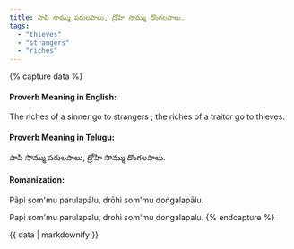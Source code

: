 ```yaml
---
title: పాపి సొమ్ము పరులపాలు, ద్రోహి సొమ్ము దొంగలపాలు.
tags:
  - "thieves"
  - "strangers"
  - "riches"
---
```


{% capture data %}
#### Proverb Meaning in English:
The riches of a sinner go to strangers ; the riches of a traitor go to thieves.

#### Proverb Meaning in Telugu:
పాపి సొమ్ము పరులపాలు, ద్రోహి సొమ్ము దొంగలపాలు.

#### Romanization:
Pāpi som'mu parulapālu, drōhi som'mu doṅgalapālu.

Papi som'mu parulapalu, drohi som'mu dongalapalu.
{% endcapture %}

{{ data | markdownify }}

